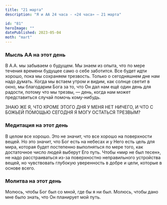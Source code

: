 ```yaml
---
title: "21 марта"
description: "Я и АА 24 часа - «24 часа» — 21 марта"

id: "81"
heroImage: ""
datePublished: 2023-05-04
moth: "mart"
---
```


### Мысль АА на этот день

В А.А. мы забываем о будущем. Мы знаем из опыта, что по мере течения времени
будущее само о себе заботится. Все будет идти хорошо, пока мы сохраняем
трезвость. Только о сегодняшнем дне нам надо думать. Когда мы встаем утром и
видим, как солнце светит в окно, мы благодарим Бога за то, что Он дал нам ещё
один день для радости, потому что мы трезвы, — день, когда нам может
представиться случай помочь кому-нибудь.

ЗНАЮ ЖЕ Я, ЧТО КРОМЕ ЭТОГО ДНЯ У МЕНЯ НЕТ НИЧЕГО, И ЧТО С БОЖЬЕЙ ПОМОЩЬЮ
СЕГОДНЯ Я МОГУ ОСТАТЬСЯ ТРЕЗВЫМ?

### Медитация на этот день

В целом все хорошо. Это не значит, что все хорошо на поверхности вещей. Но это
значит, что Бог есть на небесах и у Него есть цель для мира, которая будет
постепенно выполняться по мере того, как достаточное число людей выберут Его
путь. Чтобы «мир не был тесен», не надо расстраиваться из-за поверхностно
неправильного устройства вещей, но чувствовать глубокую уверенность в добре и
цели, которые в основе всего.

### Молитва на этот день

Молюсь, чтобы Бог был со мной, где бы я ни был. Молюсь, чтобы дано мне было
знать, что Он планирует мой путь.
